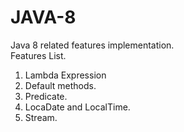 # JAVA-8
Java 8 related features implementation.<br/>
Features List.<br/>
1) Lambda Expression<br/>
2) Default methods.<br/>
3) Predicate.<br/>
4) LocaDate and LocalTime.<br/>
5) Stream.<br/>
